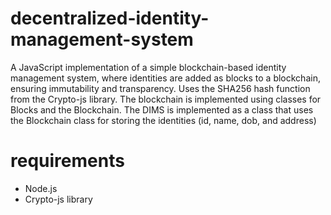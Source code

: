 # decentralized-identity-management-system
A JavaScript implementation of a simple blockchain-based identity management system, where identities are added as blocks to a blockchain, ensuring immutability and transparency.
Uses the SHA256 hash function from the Crypto-js library. The blockchain is implemented using classes for Blocks and the Blockchain. The DIMS is implemented as a class that uses the Blockchain class for storing the identities (id, name, dob, and address)

# requirements
- Node.js
- Crypto-js library
